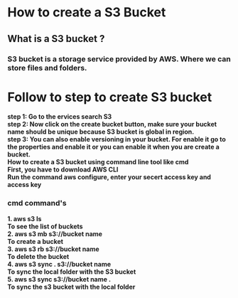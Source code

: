 <h1>
How to create a S3 Bucket
</h1>
<h2>
What is a S3 bucket ?
</h2>
<h3>
S3 bucket is a storage service provided by AWS. Where we can store files and folders.
</h3>


<h1>
Follow to step to create S3 bucket
</h1>
<div>
<b>
step 1: Go to the ervices search S3 <br>
step 2: Now click on the create bucket button, make sure your bucket name should be unique because S3 bucket is global in region.<br>
step 3: You can also enable versioning in your bucket. For enable it go to the properties and enable it or you can enable it when you are create a bucket. <br>

</b>
<div>
<div>
<b>
How to create a S3 bucket using command line tool like cmd<br>
First, you have to download AWS CLI <br>
Run the command aws configure, enter your secert access key and access key<br>
<h3>
cmd command's</h3>
1. aws s3 ls           <br>
To see the list of buckets <br>
2. aws s3 mb s3://bucket name <br>
To create a bucket <br>
3. aws s3 rb s3://bucket name <br>
To delete the bucket <br>
4. aws s3 sync . s3://bucket name <br>
To sync the local folder with the S3 bucket <br>
5. aws s3 sync s3://bucket name .  <br>
To sync the s3 bucket with the local folder <br>
</b>
</div>



